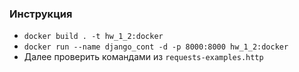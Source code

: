 ### Инструкция

- ```docker build . -t hw_1_2:docker```
- ```docker run --name django_cont -d -p 8000:8000 hw_1_2:docker```
- Далее проверить командами из ```requests-examples.http```